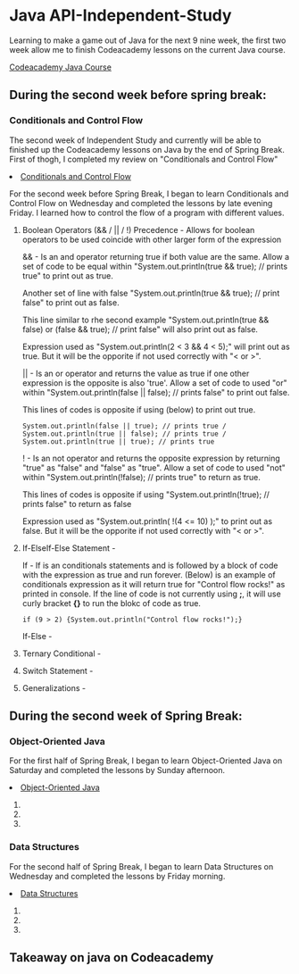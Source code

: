 <h1>Java API-Independent-Study</h1>
<p>Learning to make a game out of Java for the next 9 nine week, the first two week allow me to finish Codeacademy lessons on the current Java course.</p>
<a href = "https://www.codecademy.com/learn/learn-java">Codeacademy Java Course</a><br>


<h2>During the second week before spring break:</h2>

<h3>Conditionals and Control Flow</h3>
<p>The second week of Independent Study and currently will be able to finished up the Codeacademy lessons on Java by the end of Spring Break. First of thogh, I completed my review on "Conditionals and Control Flow"</p>

<li><a href = "https://www.codecademy.com/courses/learn-java/lessons/conditionals-control-flow/exercises/decisions?action=resume_content_item">Conditionals and Control Flow</a><br></li>

<p>For the second week before Spring Break, I began to learn Conditionals and Control Flow on Wednesday and completed the lessons by late evening Friday. I learned how to control the flow of a program with different values. </p>


<ol>

<li>Boolean Operators (&& / || / !) Precedence - Allows for boolean operators to be used coincide with other larger form of the expression</li>

<p>&& - Is an and operator returning true if both value are the same. Allow a set of code to be equal within "System.out.println(true && true); // prints true" to print out as true.</p> 

<p> Another set of line with false "System.out.println(true && true); // print false" to print out as false. </p>

<p>This line similar to rhe second example "System.out.println(true && false) or (false && true); // print false" will also print out as false.</p> 

<p>Expression used as "System.out.println(2 < 3 && 4 < 5);" will print out as true. But it will be the opporite if not used correctly with "< or >".</p>

<p>|| - Is an or operator and returns the value as true if one other expression is the opposite is also 'true'. Allow a set of code to used "or" within "System.out.println(false || false); // prints false" to print out false.</p>

<p>This lines of codes is opposite if using (below) to print out true.</p>

``System.out.println(false || true); // prints true / System.out.println(true || false); // prints true / System.out.println(true || true); // prints true``

<p>! - Is an not operator and returns the opposite expression by returning "true" as "false" and "false" as "true". Allow a set of code to used "not" within "System.out.println(!false); // prints true" to return as true.</p>

<p>This lines of codes is opposite if using "System.out.println(!true); // prints false" to return as false</p>

<p>Expression used as "System.out.println( !(4 <= 10) );" to print out as false. But it will be the opporite if not used correctly with "< or >".</p>

<li>If-ElseIf-Else Statement - </li>

<p>If - If is an conditionals statements and is followed by a block of code with the expression as true and run forever. (Below) is an example of conditionals expression as it will return true for "Control flow rocks!" as printed in console. If the line of code is not currently using <b>;</b>, it will use curly bracket <b>{}</b> to run the blokc of code as true.</p>

``if (9 > 2) {System.out.println("Control flow rocks!");}``

<p>If-Else - </p>

<li>Ternary Conditional - </li>
<p></p>

<li>Switch Statement - </li>
<p></p>

<li>Generalizations - </li>
<p></p>

</ol>


<h2>During the second week of Spring Break:</h2>

<h3>Object-Oriented Java</h3>
<p>For the first half of Spring Break, I began to learn Object-Oriented Java on Saturday and completed the lessons by Sunday afternoon.</p>

<li><a href = "https://www.codecademy.com/courses/learn-java/lessons/object-oriented-programming/exercises/object-oriented-overview?action=resume_content_item">Object-Oriented Java</a><br></li>

<p></p>


<ol>

<li></li>

<li></li>

<li></li>

</ol>


<h3>Data Structures</h3>
<p>For the second half of Spring Break, I began to learn Data Structures on Wednesday and completed the lessons by Friday morning.</p>

<li><a href = "https://www.codecademy.com/courses/learn-java/lessons/data-structures/exercises/data-structures?action=resume_content_item">Data Structures</a><br></li>

<p></p>


<ol>


<li></li>

<li></li>

<li></li>

</ol>



<h2>Takeaway on java on Codeacademy</h2>
<p></p>